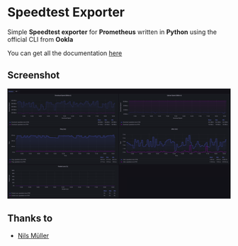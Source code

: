 # Speedtest Exporter

Simple **Speedtest exporter** for **Prometheus** written in **Python** using the
official CLI from **Ookla**

You can get all the documentation [here](https://docs.miguelndecarvalho.pt/projects/speedtest-exporter/)

## Screenshot

![Grafana](/screenshot.png)

## Thanks to

- [Nils Müller](https://github.com/tyriis)
